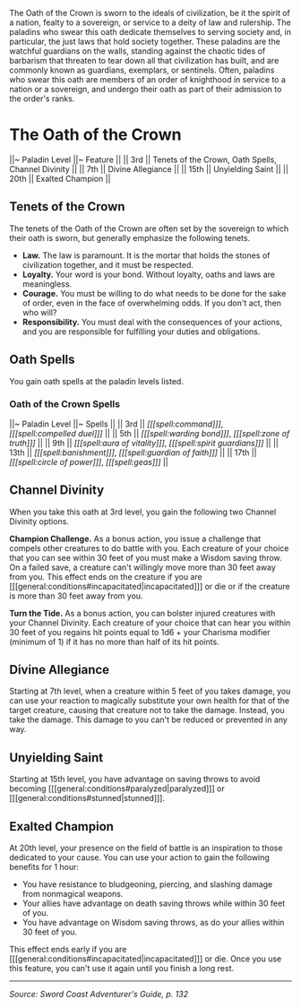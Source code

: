 The Oath of the Crown is sworn to the ideals of civilization, be it the spirit of a nation, fealty to a sovereign, or service to a deity of law and rulership. The paladins who swear this oath dedicate themselves to serving society and, in particular, the just laws that hold society together. These paladins are the watchful guardians on the walls, standing against the chaotic tides of barbarism that threaten to tear down all that civilization has built, and are commonly known as guardians, exemplars, or sentinels. Often, paladins who swear this oath are members of an order of knighthood in service to a nation or a sovereign, and undergo their oath as part of their admission to the order's ranks.

# The Oath of the Crown

||~ Paladin Level ||~ Feature ||
|| 3rd || Tenets of the Crown, Oath Spells, Channel Divinity ||
|| 7th || Divine Allegiance ||
|| 15th || Unyielding Saint ||
|| 20th || Exalted Champion ||

## Tenets of the Crown

The tenets of the Oath of the Crown are often set by the sovereign to which their oath is sworn, but generally emphasize the following tenets.

* **Law.** The law is paramount. It is the mortar that holds the stones of civilization together, and it must be respected.
* **Loyalty.** Your word is your bond. Without loyalty, oaths and laws are meaningless.
* **Courage.** You must be willing to do what needs to be done for the sake of order, even in the face of overwhelming odds. If you don't act, then who will?
* **Responsibility.** You must deal with the consequences of your actions, and you are responsible for fulfilling your duties and obligations.

## Oath Spells

You gain oath spells at the paladin levels listed.

### Oath of the Crown Spells

||~ Paladin Level ||~ Spells ||
|| 3rd || *[[[spell:command]]]*, *[[[spell:compelled duel]]]* ||
|| 5th || *[[[spell:warding bond]]]*, *[[[spell:zone of truth]]]* ||
|| 9th || *[[[spell:aura of vitality]]]*, *[[[spell:spirit guardians]]]* ||
|| 13th || *[[[spell:banishment]]]*, *[[[spell:guardian of faith]]]* ||
|| 17th || *[[[spell:circle of power]]]*, *[[[spell:geas]]]* ||

## Channel Divinity

When you take this oath at 3rd level, you gain the following two Channel Divinity options.

**Champion Challenge.** As a bonus action, you issue a challenge that compels other creatures to do battle with you. Each creature of your choice that you can see within 30 feet of you must make a Wisdom saving throw. On a failed save, a creature can't willingly move more than 30 feet away from you. This effect ends on the creature if you are [[[general:conditions#incapacitated|incapacitated]]] or die or if the creature is more than 30 feet away from you.

**Turn the Tide.** As a bonus action, you can bolster injured creatures with your Channel Divinity. Each creature of your choice that can hear you within 30 feet of you regains hit points equal to 1d6 + your Charisma modifier (minimum of 1) if it has no more than half of its hit points.

## Divine Allegiance

Starting at 7th level, when a creature within 5 feet of you takes damage, you can use your reaction to magically substitute your own health for that of the target creature, causing that creature not to take the damage. Instead, you take the damage. This damage to you can't be reduced or prevented in any way.

## Unyielding Saint

Starting at 15th level, you have advantage on saving throws to avoid becoming [[[general:conditions#paralyzed|paralyzed]]] or [[[general:conditions#stunned|stunned]]].

## Exalted Champion

At 20th level, your presence on the field of battle is an inspiration to those dedicated to your cause. You can use your action to gain the following benefits for 1 hour:

* You have resistance to bludgeoning, piercing, and slashing damage from nonmagical weapons.
* Your allies have advantage on death saving throws while within 30 feet of you.
* You have advantage on Wisdom saving throws, as do your allies within 30 feet of you.

This effect ends early if you are [[[general:conditions#incapacitated|incapacitated]]] or die. Once you use this feature, you can't use it again until you finish a long rest.

----

*Source: Sword Coast Adventurer's Guide, p. 132*
